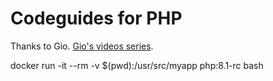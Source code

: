 # Codeguides for PHP

Thanks to Gio.
[Gio's videos series](https://youtube.com/playlist?list=PLr3d3QYzkw2xabQRUpcZ_IBk9W50M9pe-).

docker run -it --rm -v $(pwd):/usr/src/myapp php:8.1-rc bash
